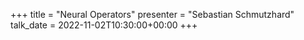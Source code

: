 +++
title = "Neural Operators"
presenter = "Sebastian Schmutzhard"
talk_date = 2022-11-02T10:30:00+00:00
+++

